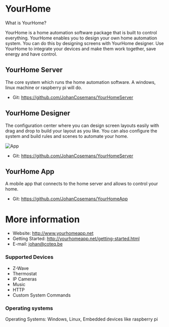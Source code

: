 # YourHome

What is YourHome?

YourHome is a home automation software package that is built to control everything. YourHome enables you to design your own home automation system. You can do this by designing screens with YourHome designer. Use YourHome to integrate your devices and make them work together, save energy and have control.

## YourHome Server
The core system which runs the home automation software. A windows, linux machine or raspberry pi will do.
* Git: https://github.com/JohanCosemans/YourHomeServer

## YourHome Designer
The configuration center where you can design screen layouts easily with drag and drop to build your layout as you like. You can also configure the system and build rules and scenes to automate your home.

![App](http://yourhomeapp.net/images/designer/editor.png)

* Git: https://github.com/JohanCosemans/YourHomeServer

## YourHome App
A mobile app that connects to the home server and allows to control your home.
* Git: https://github.com/JohanCosemans/YourHomeApp

# More information
* Website: http://www.yourhomeapp.net
* Getting Started: http://yourhomeapp.net/getting-started.html
* E-mail: johan@coteq.be

### Supported Devices
* Z-Wave
* Thermostat
* IP Cameras
* Music
* HTTP
* Custom System Commands

### Operating systems
Operating Systems: Windows, Linux, Embedded devices like raspberry pi
